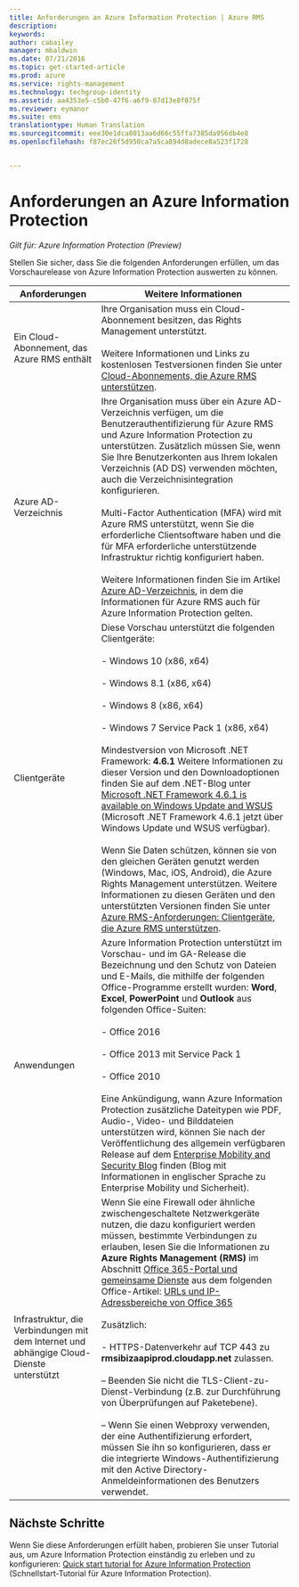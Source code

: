 ```yaml
---
title: Anforderungen an Azure Information Protection | Azure RMS
description: 
keywords: 
author: cabailey
manager: mbaldwin
ms.date: 07/21/2016
ms.topic: get-started-article
ms.prod: azure
ms.service: rights-management
ms.technology: techgroup-identity
ms.assetid: aa4353e5-c5b0-47f6-a6f9-87d13e8f075f
ms.reviewer: eymanor
ms.suite: ems
translationtype: Human Translation
ms.sourcegitcommit: eee30e1dca8013aa6d66c55ffa7385da956db4e8
ms.openlocfilehash: f87ec26f5d950ca7a5ca894d8adece8a523f1728


---
```


# Anforderungen an Azure Information Protection

*Gilt für: Azure Information Protection (Preview)*


Stellen Sie sicher, dass Sie die folgenden Anforderungen erfüllen, um das Vorschaurelease von Azure Information Protection auswerten zu können. 

|Anforderungen|Weitere Informationen|
|---------------|--------------------|
|Ein Cloud-Abonnement, das Azure RMS enthält|Ihre Organisation muss ein Cloud-Abonnement besitzen, das Rights Management unterstützt.<br /><br />Weitere Informationen und Links zu kostenlosen Testversionen finden Sie unter [Cloud-Abonnements, die Azure RMS unterstützen](../get-started/requirements-subscriptions.md).|
|Azure AD-Verzeichnis|Ihre Organisation muss über ein Azure AD-Verzeichnis verfügen, um die Benutzerauthentifizierung für Azure RMS und Azure Information Protection zu unterstützen. Zusätzlich müssen Sie, wenn Sie Ihre Benutzerkonten aus Ihrem lokalen Verzeichnis (AD DS) verwenden möchten, auch die Verzeichnisintegration konfigurieren.<br /><br />Multi-Factor Authentication (MFA) wird mit Azure RMS unterstützt, wenn Sie die erforderliche Clientsoftware haben und die für MFA erforderliche unterstützende Infrastruktur richtig konfiguriert haben.<br /><br />Weitere Informationen finden Sie im Artikel [Azure AD-Verzeichnis](../get-started/requirements-azure-ad.md), in dem die Informationen für Azure RMS auch für Azure Information Protection gelten.|
|Clientgeräte|Diese Vorschau unterstützt die folgenden Clientgeräte:<br /><br />- Windows 10 (x86, x64)<br /><br />- Windows 8.1 (x86, x64)<br /><br />- Windows 8 (x86, x64)<br /><br />- Windows 7 Service Pack 1 (x86, x64)<br /><br />Mindestversion von Microsoft .NET Framework: **4.6.1** Weitere Informationen zu dieser Version und den Downloadoptionen finden Sie auf dem .NET-Blog unter [Microsoft .NET Framework 4.6.1 is available on Windows Update and WSUS](https://blogs.msdn.microsoft.com/dotnet/2016/01/26/microsoft-net-framework-4-6-1-is-available-on-windows-update-and-wsus/) (Microsoft .NET Framework 4.6.1 jetzt über Windows Update und WSUS verfügbar).<br /><br />Wenn Sie Daten schützen, können sie von den gleichen Geräten genutzt werden (Windows, Mac, iOS, Android), die Azure Rights Management unterstützen. Weitere Informationen zu diesen Geräten und den unterstützten Versionen finden Sie unter [Azure RMS-Anforderungen: Clientgeräte, die Azure RMS unterstützen](../get-started/requirements-client-devices.md).|
|Anwendungen|Azure Information Protection unterstützt im Vorschau- und im GA-Release die Bezeichnung und den Schutz von Dateien und E-Mails, die mithilfe der folgenden Office-Programme erstellt wurden: **Word**, **Excel**, **PowerPoint** und **Outlook** aus folgenden Office-Suiten:<br /><br />- Office 2016<br /><br />- Office 2013 mit Service Pack 1<br /><br />- Office 2010<br /><br />Eine Ankündigung, wann Azure Information Protection zusätzliche Dateitypen wie PDF, Audio-, Video- und Bilddateien unterstützen wird, können Sie nach der Veröffentlichung des allgemein verfügbaren Release auf dem [Enterprise Mobility and Security Blog](https://blogs.technet.microsoft.com/enterprisemobility/?product=azure-rights-management-services) finden (Blog mit Informationen in englischer Sprache zu Enterprise Mobility und Sicherheit).|
|Infrastruktur, die Verbindungen mit dem Internet und abhängige Cloud-Dienste unterstützt|Wenn Sie eine Firewall oder ähnliche zwischengeschaltete Netzwerkgeräte nutzen, die dazu konfiguriert werden müssen, bestimmte Verbindungen zu erlauben, lesen Sie die Informationen zu **Azure Rights Management (RMS)** im Abschnitt [Office 365-Portal und gemeinsame Dienste](https://support.office.com/article/Office-365-URLs-and-IP-address-ranges-8548a211-3fe7-47cb-abb1-355ea5aa88a2#BKMK_Portal-identity) aus dem folgenden Office-Artikel: [URLs und IP-Adressbereiche von Office 365](https://support.office.com/en-US/article/Office-365-URLs-and-IP-address-ranges-8548a211-3fe7-47cb-abb1-355ea5aa88a2)<br /><br />Zusätzlich:<br /><br />- HTTPS-Datenverkehr auf TCP 443 zu **rmsibizaapiprod.cloudapp.net** zulassen.<br /><br />– Beenden Sie nicht die TLS-Client-zu-Dienst-Verbindung (z.B. zur Durchführung von Überprüfungen auf Paketebene). <br /><br />– Wenn Sie einen Webproxy verwenden, der eine Authentifizierung erfordert, müssen Sie ihn so konfigurieren, dass er die integrierte Windows-Authentifizierung mit den Active Directory-Anmeldeinformationen des Benutzers verwendet.|

## Nächste Schritte

Wenn Sie diese Anforderungen erfüllt haben, probieren Sie unser Tutorial aus, um Azure Information Protection einständig zu erleben und zu konfigurieren: [Quick start tutorial for Azure Information Protection](infoprotect-quick-start-tutorial.md) (Schnellstart-Tutorial für Azure Information Protection).




<!--HONumber=Jul16_HO3-->


